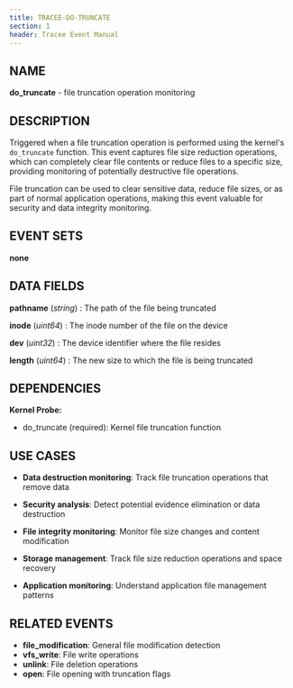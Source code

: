 ```yaml
---
title: TRACEE-DO-TRUNCATE
section: 1
header: Tracee Event Manual
---
```


## NAME

**do_truncate** - file truncation operation monitoring

## DESCRIPTION

Triggered when a file truncation operation is performed using the kernel's `do_truncate` function. This event captures file size reduction operations, which can completely clear file contents or reduce files to a specific size, providing monitoring of potentially destructive file operations.

File truncation can be used to clear sensitive data, reduce file sizes, or as part of normal application operations, making this event valuable for security and data integrity monitoring.

## EVENT SETS

**none**

## DATA FIELDS

**pathname** (*string*)
: The path of the file being truncated

**inode** (*uint64*)
: The inode number of the file on the device

**dev** (*uint32*)
: The device identifier where the file resides

**length** (*uint64*)
: The new size to which the file is being truncated

## DEPENDENCIES

**Kernel Probe:**

- do_truncate (required): Kernel file truncation function

## USE CASES

- **Data destruction monitoring**: Track file truncation operations that remove data

- **Security analysis**: Detect potential evidence elimination or data destruction

- **File integrity monitoring**: Monitor file size changes and content modification

- **Storage management**: Track file size reduction operations and space recovery

- **Application monitoring**: Understand application file management patterns

## RELATED EVENTS

- **file_modification**: General file modification detection
- **vfs_write**: File write operations
- **unlink**: File deletion operations
- **open**: File opening with truncation flags
